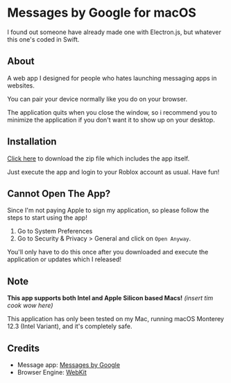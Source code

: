 # Messages by Google for macOS

I found out someone have already made one with Electron.js, but whatever this one's coded in Swift.

## About

A web app I designed for people who hates launching messaging apps in websites.

You can pair your device normally like you do on your browser.

The application quits when you close the window, so i recommend you to minimize the application if you don't want it to show up on your desktop.

## Installation

[Click here](https://github.com/raymond-1227/GMessages/releases/latest) to download the zip file which includes the app itself.

Just execute the app and login to your Roblox account as usual. Have fun!

## Cannot Open The App?

Since I'm not paying Apple to sign my application, so please follow the steps to start using the app!
1. Go to System Preferences 
2. Go to Security & Privacy > General and click on `Open Anyway`.

You'll only have to do this once after you downloaded and execute the application or updates which I released!

## Note

**This app supports both Intel and Apple Silicon based Macs!** *(insert tim cook wow here)*

This application has only been tested on my Mac, running macOS Monterey 12.3 (Intel Variant), and it's completely safe.

## Credits

 - Message app: [Messages by Google](https://messages.google.com/)
 - Browser Engine: [WebKit](https://webkit.org/)

